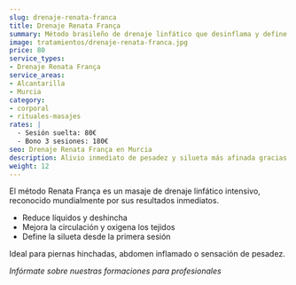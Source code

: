 ```yaml
---
slug: drenaje-renata-franca
title: Drenaje Renata França
summary: Método brasileño de drenaje linfático que desinflama y define contornos.
image: tratamientos/drenaje-renata-franca.jpg
price: 80
service_types:
- Drenaje Renata França
service_areas:
- Alcantarilla
- Murcia
category:
- corporal
- rituales-masajes
rates: |
  - Sesión suelta: 80€
  - Bono 3 sesiones: 180€
seo: Drenaje Renata França en Murcia
description: Alivio inmediato de pesadez y silueta más afinada gracias a maniobras precisas y ritmo constante.
weight: 12
---
```


El método Renata França es un masaje de drenaje linfático intensivo, reconocido mundialmente por sus resultados inmediatos.

- Reduce líquidos y deshincha
- Mejora la circulación y oxigena los tejidos
- Define la silueta desde la primera sesión

Ideal para piernas hinchadas, abdomen inflamado o sensación de pesadez.

*Infórmate sobre nuestras formaciones para profesionales*
